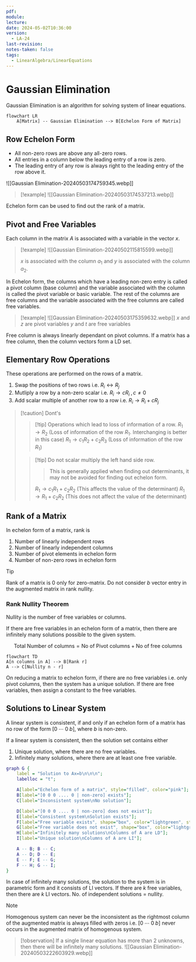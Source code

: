 ```yaml
---
pdf: 
module: 
lecture: 
date: 2024-05-02T10:36:00
version:
  - LA-24
last-revision: 
notes-taken: false
tags:
  - LinearAlgebra/LinearEquations
---
```

# Gaussian Elimination
Gaussian Elimination is an algorithm for solving system of linear equations.

```merm
flowchart LR
	A[Matrix] -- Gaussian Elimination --> B[Echelon Form of Matrix] 
```

## Row Echelon Form
- All non-zero rows are above any all-zero rows.
- All entries in a column below the leading entry of a row is zero.
- The leading entry of any row is always right to the leading entry of the row above it.

![[Gaussian Elimination-20240503174759345.webp]]

> [!example] 
> ![[Gaussian Elimination-20240503174537213.webp]]

Echelon form can be used to find out the rank of a matrix.

## Pivot and Free Variables
Each column in the matrix $A$ is associated with a variable in the vector $x$.

> [!example] 
> ![[Gaussian Elimination-20240502115815599.webp]]
>
> $x$ is associated with the column $a_1$ and $y$ is associated with the column $a_2$.

In Echelon form, the columns which have a leading non-zero entry is called a pivot column (base column) and the variable associated with the column is called the pivot variable or basic variable. The rest of the columns are free columns and the variable associated with the free columns are called free variables.


> [!example] 
> ![[Gaussian Elimination-20240503175359632.webp]]
> $x$ and $z$ are pivot variables
> $y$ and $t$ are free variables

Free column is always linearly dependant on pivot columns. If a matrix has a free column, then the column vectors form a LD set.

## Elementary Row Operations
These operations are performed on the rows of a matrix.

1. Swap the positions of two rows i.e. $R_i \leftrightarrow R_j$
2. Mutliply a row by a non-zero scalar i.e. $R_i \rightarrow c R_i\;, c \not= 0$
3. Add scalar multiple of another row to a row i.e. $R_i \rightarrow R_i + c R_j$

> [!caution] Dont's
>
>> [!tip] Operations which lead to loss of information of a row.
>>  $R_1 \rightarrow R_2$  (Loss of information of the row $R_1$. Interchanging is better in this case)
>>  $R_1 \rightarrow c_1 R_2 + c_2 R_3$ (Loss of information of the row $R_1$)
>
>> [!tip] Do not scalar multiply the left hand side row.
>>> This is generally applied when finding out determinants, it may not be avoided for finding out echelon form.
>>
>> $R_1 \rightarrow c_1 R_1 + c_2 R_2$ (This affects the value of the determinant)
>> $R_1 \rightarrow R_1 + c_2 R_2$ (This does not affect the value of the determinant)

## Rank of a Matrix

In echelon form of a matrix, rank is 
1. Number of linearly independent rows
2. Number of linearly independent columns
3. Number of pivot elements in echelon form
4. Number of non-zero rows in echelon form

> [!tip] 
> Rank of a matrix is 0 only for zero-matrix.
> Do not consider $b$ vector entry in the augmented matrix in rank nullity.

### Rank Nullity Theorem
Nullity is the number of free variables or columns.

If there are free variables in an echelon form of a matrix, then there are infinitely many solutions possible to the given system.

$$
\text{Total Number of columns} = \text{No of Pivot columns} + \text{No of free columns}
$$

```merm
flowchart TD
A[n columns in A] --> B[Rank r]
A --> C[Nullity n - r]
```

On reducing a matrix to echelon form, if there are no free variables i.e. only pivot columns, then the system has a unique solution.
If there are free variables, then assign a constant to the free variables.

## Solutions to Linear System

A linear system is consistent, if and only if an echelon form of a matrix has no row of the form $[0\;\cdots\; 0 \; b]$, where $b$ is non-zero.

If a linear system is consistent, then the solution set contains either 
1. Unique solution, where there are no free variables.
2. Infinitely many solutions, where there are at least one free variable.

```dot
graph G {
	label = "Solution to Ax=b\n\n\n";
	labelloc = "t";

	A[label="Echelon form of a matrix", style="filled", color="pink"];
	B[label="[0 0 0 .... 0 | non-zero] exists"];
	C[label="Inconsistent system\nNo solution"];

	D[label="[0 0 0 .... 0 | non-zero] does not exist"];
	E[label="Consistent system\nSolution exists"];
	F[label="Free variable exists", shape="box", color="lightgreen", style="filled"];
	G[label="Free variable does not exist", shape="box", color="lightgreen", style="filled"];
	H[label="Infinitely many solutions\nColumns of A are LD"];
	I[label="Unique solution\nColumns of A are LI"];

	A -- B; B -- C;
	A -- D; D -- E;
	E -- F; E -- G;
	F -- H; G -- I;
}
```

In case of infinitely many solutions, the solution to the system is in parametric form and it consists of LI vectors. If there are $k$ free variables, then there are $k$ LI vectors. No. of independent solutions = nullity.

> [!NOTE] 
> Homogenous system can never be the inconsistent as the rightmost column of the augmented matrix is always filled with zeros i.e. $[0\;\cdots\; 0 \; b]$ never occurs in the augmented matrix of homogenous system.

> [!observation] 
> If a single linear equation has more than 2 unknowns, then there will be infinitely many solutions.
> ![[Gaussian Elimination-20240503222603929.webp]]

